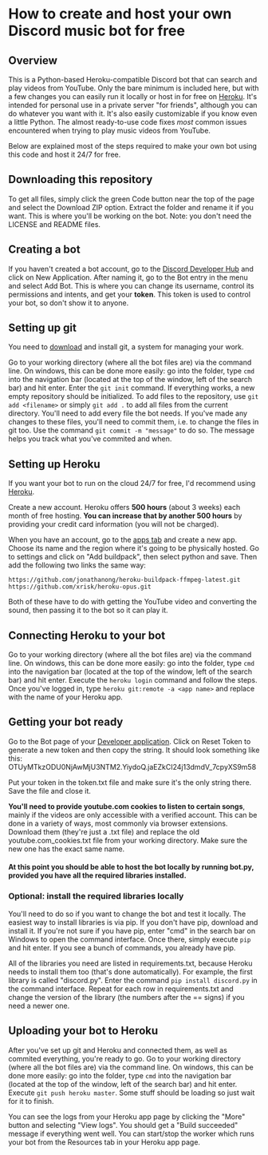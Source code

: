 # How to create and host your own Discord music bot for free
## Overview
This is a Python-based Heroku-compatible Discord bot that can search and play videos from YouTube. Only the bare minimum is included here, but with a few changes you can easily run it locally or host in for free on [Heroku](https://www.heroku.com/platform). It's intended for personal use in a private server "for friends", although you can do whatever you want with it. It's also easily customizable if you know even a little Python. The almost ready-to-use code fixes *most* common issues encountered when trying to play music videos from YouTube.

Below are explained most of the steps required to make your own bot using this code and host it 24/7 for free.
## Downloading this repository
To get all files, simply click the green Code button near the top of the page and select the Download ZIP option. Extract the folder and rename it if you want. This is where you'll be working on the bot. Note: you don't need the LICENSE and README files.
## Creating a bot
If you haven't created a bot account, go to the [Discord Developer Hub](https://discord.com/developers/applications) and click on New Application. After naming it, go to the Bot entry in the menu and select Add Bot. This is where you can change its username, control its permissions and intents, and get your **token**. This token is used to control your bot, so don't show it to anyone.
## Setting up git
You need to [download](https://git-scm.com/downloads) and install git, a system for managing your work.

Go to your working directory (where all the bot files are) via the command line. On windows, this can be done more easily: go into the folder, type `cmd` into the navigation bar (located at the top of the window, left of the search bar) and hit enter.
Enter the `git init` command. If everything works, a new empty repository should be initialized.
To add files to the repository, use `git add <filename>` or simply `git add .` to add all files from the current directory. You'll need to add every file the bot needs.
If you've made any changes to these files, you'll need to commit them, i.e. to change the files in git too. Use the command `git commit -m "message"` to do so. The message helps you track what you've commited and when.
## Setting up Heroku
If you want your bot to run on the cloud 24/7 for free, I'd recommend using [Heroku](https://www.heroku.com/platform).

Create a new account. Heroku offers **500 hours** (about 3 weeks) each month of free hosting. **You can increase that by another 500 hours** by providing your credit card information (you will not be charged).

When you have an account, go to the [apps tab](https://dashboard.heroku.com/apps) and create a new app. Choose its name and the region where it's going to be physically hosted. Go to settings and click on "Add buildpack", then select python and save. Then add the following two links the same way:
```
https://github.com/jonathanong/heroku-buildpack-ffmpeg-latest.git
https://github.com/xrisk/heroku-opus.git
```
Both of these have to do with getting the YouTube video and converting the sound, then passing it to the bot so it can play it.
## Connecting Heroku to your bot
Go to your working directory (where all the bot files are) via the command line. On windows, this can be done more easily: go into the folder, type `cmd` into the navigation bar (located at the top of the window, left of the search bar) and hit enter.
Execute the `heroku login` command and follow the steps.
Once you've logged in, type `heroku git:remote -a <app name>` and replace <app name> with the name of your Heroku app. 
## Getting your bot ready
Go to the Bot page of your [Developer application](https://discord.com/developers/applications). Click on Reset Token to generate a new token and then copy the string. It should look something like this: OTUyMTkzODU0NjAwMjU3NTM2.YiydoQ.jaEZkCI24j13dmdV_7cpyXS9m58

Put your token in the token.txt file and make sure it's the only string there. Save the file and close it.
  
**You'll need to provide youtube.com cookies to listen to certain songs**, mainly if the videos are only accessible with a verified account. This can be done in a variety of ways, most commonly via browser extensions. Download them (they're just a .txt file) and replace the old youtube.com_cookies.txt file from your working directory. Make sure the new one has the exact same name.
  
#### At this point you should be able to host the bot locally by running bot.py, provided you have all the required libraries installed.
### Optional: install the required libraries locally
You'll need to do so if you want to change the bot and test it locally.
The easiest way to install libraries is via pip. If you don't have pip, download and install it. If you're not sure if you have pip, enter "cmd" in the search bar on Windows to open the command interface. Once there, simply execute `pip` and hit enter. If you see a bunch of commands, you already have pip.

All of the libraries you need are listed in requirements.txt, because Heroku needs to install them too (that's done automatically). For example, the first library is called "discord.py". Enter the command `pip install discord.py` in the command interface. Repeat for each row in requirements.txt and change the version of the library (the numbers after the == signs) if you need a newer one.
## Uploading your bot to Heroku
After you've set up git and Heroku and connected them, as well as commited everything, you're ready to go.
Go to your working directory (where all the bot files are) via the command line. On windows, this can be done more easily: go into the folder, type `cmd` into the navigation bar (located at the top of the window, left of the search bar) and hit enter.
Execute `git push heroku master`. Some stuff should be loading so just wait for it to finish.
  
You can see the logs from your Heroku app page by clicking the "More" button and selecting "View logs". You should get a "Build succeeded" message if everything went well.
You can start/stop the worker which runs your bot from the Resources tab in your Heroku app page.
